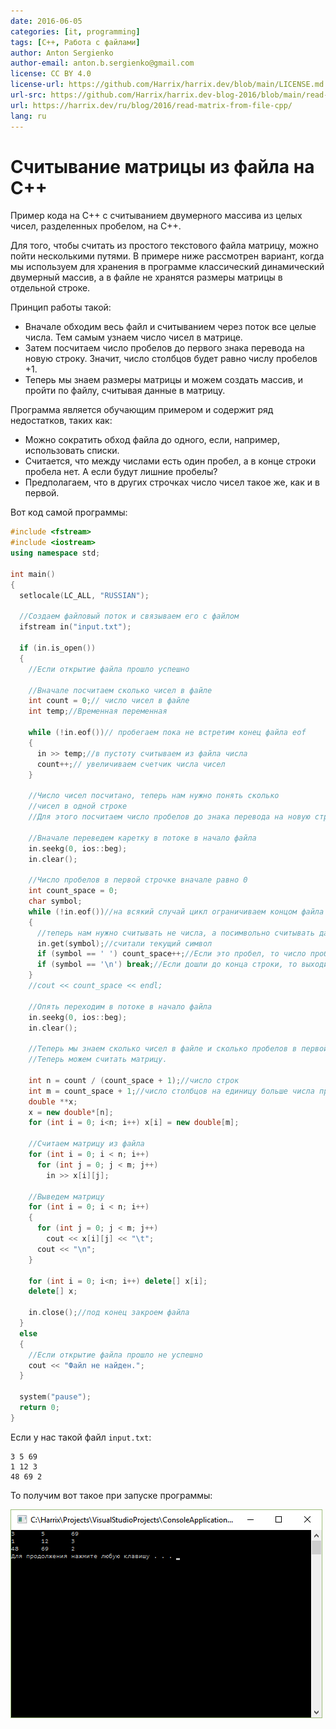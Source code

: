 ```yaml
---
date: 2016-06-05
categories: [it, programming]
tags: [C++, Работа с файлами]
author: Anton Sergienko
author-email: anton.b.sergienko@gmail.com
license: CC BY 4.0
license-url: https://github.com/Harrix/harrix.dev/blob/main/LICENSE.md
url-src: https://github.com/Harrix/harrix.dev-blog-2016/blob/main/read-matrix-from-file-cpp/read-matrix-from-file-cpp.md
url: https://harrix.dev/ru/blog/2016/read-matrix-from-file-cpp/
lang: ru
---
```


# Считывание матрицы из файла на C++

Пример кода на C++ с считыванием двумерного массива из целых чисел, разделенных пробелом, на C++.

Для того, чтобы считать из простого текстового файла матрицу, можно пойти несколькими путями. В примере ниже рассмотрен вариант, когда мы используем для хранения в программе классический динамический двумерный массив, а в файле не хранятся размеры матрицы в отдельной строке.

Принцип работы такой:

- Вначале обходим весь файл и считыванием через поток все целые числа. Тем самым узнаем число чисел в матрице.
- Затем посчитаем число пробелов до первого знака перевода на новую строку. Значит, число столбцов будет равно числу пробелов +1.
- Теперь мы знаем размеры матрицы и можем создать массив, и пройти по файлу, считывая данные в матрицу.

Программа является обучающим примером и содержит ряд недостатков, таких как:

- Можно сократить обход файла до одного, если, например, использовать списки.
- Считается, что между числами есть один пробел, а в конце строки пробела нет. А если будут лишние пробелы?
- Предполагаем, что в других строчках число чисел такое же, как и в первой.

Вот код самой программы:

```cpp
#include <fstream>
#include <iostream>
using namespace std;

int main()
{
  setlocale(LC_ALL, "RUSSIAN");

  //Создаем файловый поток и связываем его с файлом
  ifstream in("input.txt");

  if (in.is_open())
  {
    //Если открытие файла прошло успешно

    //Вначале посчитаем сколько чисел в файле
    int count = 0;// число чисел в файле
    int temp;//Временная переменная

    while (!in.eof())// пробегаем пока не встретим конец файла eof
    {
      in >> temp;//в пустоту считываем из файла числа
      count++;// увеличиваем счетчик числа чисел
    }

    //Число чисел посчитано, теперь нам нужно понять сколько
    //чисел в одной строке
    //Для этого посчитаем число пробелов до знака перевода на новую строку

    //Вначале переведем каретку в потоке в начало файла
    in.seekg(0, ios::beg);
    in.clear();

    //Число пробелов в первой строчке вначале равно 0
    int count_space = 0;
    char symbol;
    while (!in.eof())//на всякий случай цикл ограничиваем концом файла
    {
      //теперь нам нужно считывать не числа, а посимвольно считывать данные
      in.get(symbol);//считали текущий символ
      if (symbol == ' ') count_space++;//Если это пробел, то число пробелов увеличиваем
      if (symbol == '\n') break;//Если дошли до конца строки, то выходим из цикла
    }
    //cout << count_space << endl;

    //Опять переходим в потоке в начало файла
    in.seekg(0, ios::beg);
    in.clear();

    //Теперь мы знаем сколько чисел в файле и сколько пробелов в первой строке.
    //Теперь можем считать матрицу.

    int n = count / (count_space + 1);//число строк
    int m = count_space + 1;//число столбцов на единицу больше числа пробелов
    double **x;
    x = new double*[n];
    for (int i = 0; i<n; i++) x[i] = new double[m];

    //Считаем матрицу из файла
    for (int i = 0; i < n; i++)
      for (int j = 0; j < m; j++)
        in >> x[i][j];

    //Выведем матрицу
    for (int i = 0; i < n; i++)
    {
      for (int j = 0; j < m; j++)
        cout << x[i][j] << "\t";
      cout << "\n";
    }

    for (int i = 0; i<n; i++) delete[] x[i];
    delete[] x;

    in.close();//под конец закроем файла
  }
  else
  {
    //Если открытие файла прошло не успешно
    cout << "Файл не найден.";
  }

  system("pause");
  return 0;
}
```

Если у нас такой файл `input.txt`:

```text
3 5 69
1 12 3
48 69 2
```

То получим вот такое при запуске программы:

![Результат работы программы](img/result.png)
